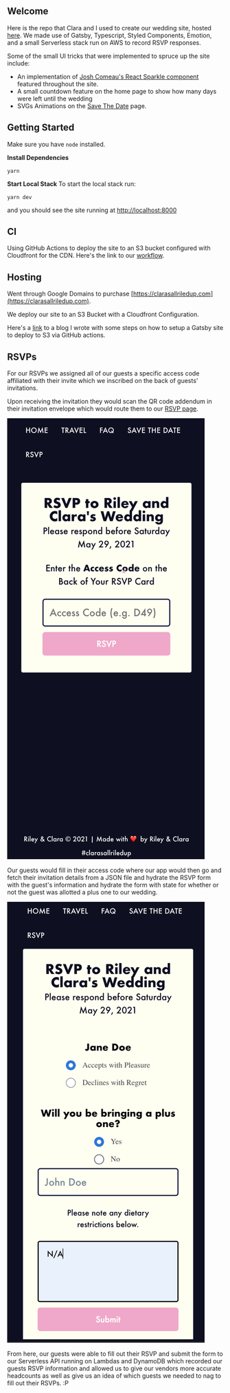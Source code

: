 ## Welcome
Here is the repo that Clara and I used to create our wedding site, hosted [here](https://clarasallriledup.com). We made use of Gatsby, Typescript, Styled Components, Emotion, and
a small Serverless stack run on AWS to record RSVP responses.

Some of the small UI tricks that were implemented to spruce up the site include:
* An implementation of [Josh Comeau's React Sparkle component](https://www.joshwcomeau.com/react/animated-sparkles-in-react/) featured throughout the site.
* A small countdown feature on the home page to show how many days were left until the wedding
* SVGs Animations on the [Save The Date](https://www.clarasallriledup.com/save-the-date/) page.

## Getting Started

Make sure you have `node` installed.


**Install Dependencies**
```
yarn
```

**Start Local Stack**
To start the local stack run:

```
yarn dev
```

and you should see the site running at [http://localhost:8000](http://localhost:8000)

## CI
Using GitHub Actions to deploy the site to an S3 bucket configured with Cloudfront for the CDN. Here's the link to our [workflow](https://github.com/rileymiller/clara-riley-get-married/blob/master/.github/workflows/main.yml).

## Hosting
Went through Google Domains to purchase [https://clarasallriledup.com](https://clarasallriledup.com).

We deploy our site to an S3 Bucket with a Cloudfront Configuration.

Here's a [link](https://www.rileymiller.dev/gatsby/deploy-gatsby-s3-gh-actions/#git-repo-on-github) to a blog I wrote with some steps on how to setup a Gatsby site to deploy to S3 via GitHub actions.

## RSVPs
For our RSVPs we assigned all of our guests a specific access code affiliated with their invite which we inscribed on the back of guests' invitations.

Upon receiving the invitation they would scan the QR code addendum in their invitation envelope which would route them to our [RSVP page](https://clarasallriledup.com).

![RSVP Screenshot](assets/mobile-rsvp.png)

Our guests would fill in their access code where our app would then go and fetch their invitation details from a JSON file and hydrate the RSVP form with the guest's information and hydrate the form with state for whether or not the guest was allotted a plus one to our wedding.

![RSVP Plus One Form](assets/mobile-plus-one.png)

From here, our guests were able to fill out their RSVP and submit the form to our Serverless API running on Lambdas and DynamoDB which recorded our guests RSVP information and allowed us to give our vendors more accurate headcounts as well as give us an idea of which guests we needed to nag to fill out their RSVPs. :P